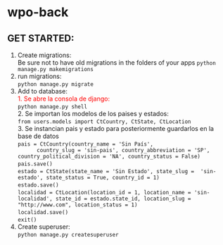 # wpo-back

<h2>GET STARTED:</h2>
<ol>
  <li>Create migrations: <br>
  Be sure not to have old migrations in the folders of your apps
  <code>python manage.py makemigrations</code>
  </li>
  <li>run migrations: <br>
  <code>python manage.py migrate</code>
  </li>
  <li>Add to database: <br>
    <spam style="color:red">1. Se abre la consola de django:</spam> <br>
    <code>python manage.py shell</code> <br>
    <spam>2. Se importan los modelos de los paises y estados:</spam> <br>
    <code>from users.models import CtCountry, CtState, CtLocation</code> <br>
    <spam>3. Se instancian pais y estado para posteriormente guardarlos en la base de datos</spam><br>
    <code>pais = CtCountry(country_name = 'Sin País',
      country_slug = 'sin-pais', country_abbreviation = 'SP', country_political_division = 'NA', country_status = False)             </code><br>
    <code>pais.save()</code> <br>
    <code>estado = CtState(state_name = 'Sin Estado', state_slug =  'sin-estado', state_status = True, country_id = 1)</code> <br>
    <code>estado.save()</code> <br>
    <code>localidad = CtLocation(location_id = 1, location_name = 'sin-localidad', state_id = estado.state_id, location_slug = "http://www.com", location_status = 1)</code> <br>
    <code>localidad.save()</code> <br>
    <code>exit()</code>
  </li>
  <li>Create superuser: <br>
    <code>python manage.py createsuperuser</code></li>
</ol>

